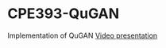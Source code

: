 # CPE393-QuGAN
Implementation of QuGAN
[Video presentation](https://drive.google.com/file/d/1jNooooKOvU-djFfjijdJjKmOZEzdOJ8u/view?usp=sharing)
